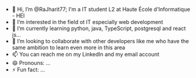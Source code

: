 - 👋 Hi, I’m @RaJharit77; I'm a IT student L2 at Haute École d'Informatique - HEI
- 👀 I’m interested in the field ot IT especially web development 
- 🌱 I’m currently learning python, java, TypeScript, postgresql and react js...
- 💞️ I’m looking to collaborate with other developers like me who have the same ambition to learn even more in this area
- 📫 You can reach me on my LinkedIn and my email account 
- 😄 Pronouns: ...
- ⚡ Fun fact: ...

